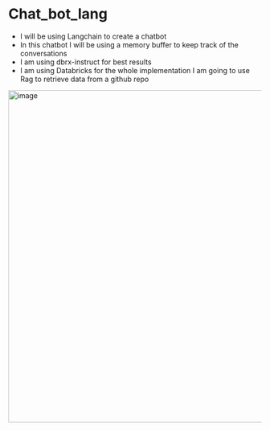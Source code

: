 # Chat_bot_lang
- I will be using Langchain to create a chatbot 
- In this chatbot I will be using a memory buffer to keep track of the conversations
- I am using dbrx-instruct for best results
- I am using Databricks for the whole implementation
I am going to use Rag to retrieve data from a github repo

<img width="661" alt="image" src="https://github.com/user-attachments/assets/3abda68d-c90c-4283-b30e-e6185ee88c89">
